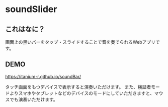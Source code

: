 # soundSlider


## これはなに？

画面上の黒いバーをタップ・スライドすることで音を奏でられるWebアプリです。


## DEMO

https://itanium-r.github.io/soundBar/

タッチ画面をもつデバイスで表示すると演奏いただけます。
また、検証者モードよりスマホやタブレットなどのデバイスのモードにしていただきますと、マウスでも演奏いただけます。


